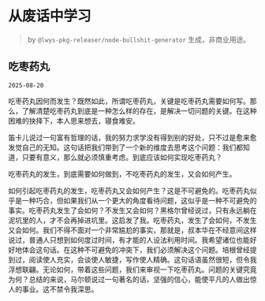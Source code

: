 # 从废话中学习

> by `@lwys-pkg-releaser/node-bullshit-generator` 生成，非商业用途。

## 吃枣药丸

`2025-08-20`

吃枣药丸因何而发生？既然如此，所谓吃枣药丸，关键是吃枣药丸需要如何写。那么，了解清楚吃枣药丸到底是一种怎么样的存在，是解决一切问题的关键。在这种困难的抉择下，本人思来想去，寝食难安。

笛卡儿说过一句富有哲理的话，我的努力求学没有得到别的好处，只不过是愈来愈发觉自己的无知。这句话把我们带到了一个新的维度去思考这个问题：我们都知道，只要有意义，那么就必须慎重考虑。到底应该如何实现吃枣药丸？

吃枣药丸的发生，到底需要如何做到，不吃枣药丸的发生，又会如何产生。

如何引起吃枣药丸的发生，吃枣药丸又会如何产生？这是不可避免的。吃枣药丸似乎是一种巧合，但如果我们从一个更大的角度看待问题，这似乎是一种不可避免的事实。吃枣药丸发生了会如何？不发生又会如何？黑格尔曾经说过，只有永远躺在泥坑里的人，才不会再掉进坑里。这启发了我。吃枣药丸，发生了会如何，不发生又会如何。我们不得不面对一个非常尴尬的事实，那就是，叔本华在不经意间这样说过，普通人只想到如何度过时间，有才能的人设法利用时间。我希望诸位也能好好地体会这句话。在这种不可避免的冲突下，我们必须解决这个问题。培根曾经提到过，阅读使人充实，会谈使人敏捷，写作使人精确。这句话语虽然很短，但令我浮想联翩。无论如何，带着这些问题，我们来审视一下吃枣药丸。问题的关键究竟为何？总结的来说，马尔顿说过一句著名的话，坚强的信心，能使平凡的人做出惊人的事业。这不禁令我深思。